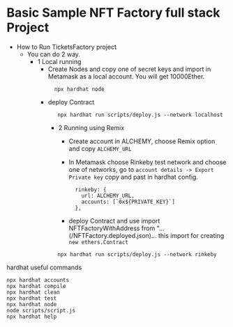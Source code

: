 # Basic Sample NFT Factory full stack Project

- How to Run TicketsFactory project
  - You can do 2 way.
    - 1 Local running 
      - Create Nodes and copy one of secret keys and 
          import in Metamask as a local account. You will get 10000Ether.
        ```shell
          npx hardhat node
        ```
      - deploy Contract 
        ```shell
           npx hardhat run scripts/deploy.js --network localhost
        ```
        - 2 Running using Remix 
            - Create account in ALCHEMY, choose Remix option and copy `ALCHEMY_URL`
       
            - In Metamask choose Rinkeby test network and choose one of networks, go to
              `account details -> Export Private key` copy and past in hardhat config.
              ```shell
                rinkeby: {
                  url: ALCHEMY_URL,
                  accounts: [`0x${PRIVATE_KEY}`]
                },
              ```
            - deploy Contract and use import NFTFactoryWithAddress from "...(/NFTFactory.deployed.json)...
              this import for creating `new ethers.Contract`
        ```shell
           npx hardhat run scripts/deploy.js --network rinkeby
        ```  




hardhat useful commands
```shell
npx hardhat accounts
npx hardhat compile
npx hardhat clean
npx hardhat test
npx hardhat node
node scripts/script.js
npx hardhat help
```
